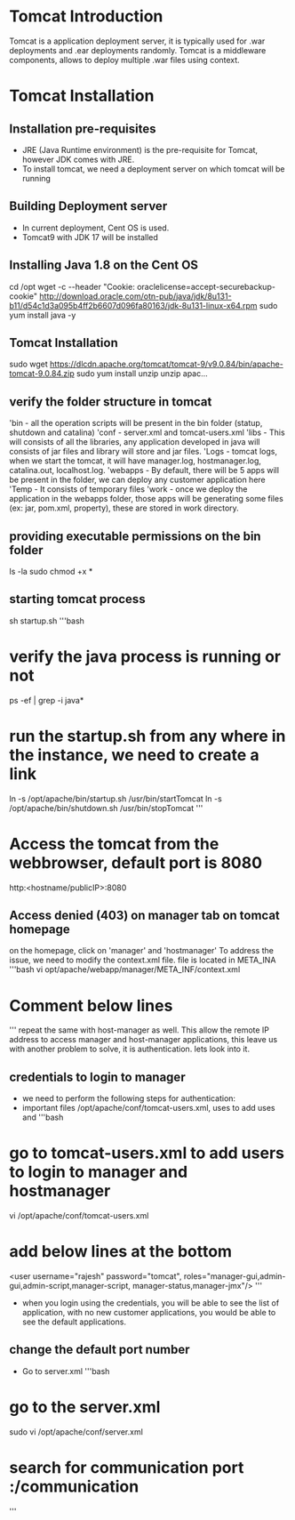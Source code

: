 # Tomcat Introduction
Tomcat is a application deployment server, it is typically used for .war deployments and .ear deployments randomly. 
Tomcat is a middleware components, allows to deploy multiple .war files using context. 
# Tomcat Installation
## Installation pre-requisites
- JRE (Java Runtime environment) is the pre-requisite for Tomcat, however JDK comes with JRE.
- To install tomcat, we need a deployment server on which tomcat will be running
## Building Deployment server
- In current deployment, Cent OS is used.
- Tomcat9 with JDK 17 will be installed
## Installing Java 1.8 on the Cent OS 
cd /opt
wget -c --header "Cookie: oraclelicense=accept-securebackup-cookie" http://download.oracle.com/otn-pub/java/jdk/8u131-b11/d54c1d3a095b4ff2b6607d096fa80163/jdk-8u131-linux-x64.rpm
sudo yum install java -y 
## Tomcat Installation 
sudo wget https://dlcdn.apache.org/tomcat/tomcat-9/v9.0.84/bin/apache-tomcat-9.0.84.zip
sudo yum install unzip
unzip apac...
## verify the folder structure in tomcat
'bin - all the operation scripts will be present in the bin folder (statup, shutdown and catalina)
'conf - server.xml and tomcat-users.xml
'libs - This will consists of all the libraries, any application developed in java will consists of jar files and library will store and jar files.
'Logs - tomcat logs, when we start the tomcat, it will have manager.log, hostmanager.log, catalina.out, localhost.log.
'webapps - By default, there will be 5 apps will be present in the folder, we can deploy any customer application here
'Temp - It consists of temporary files 
'work - once we deploy the application in the webapps folder, those apps will be generating some files (ex: jar, pom.xml, property), these are stored in work directory.
## providing executable permissions on the bin folder
ls -la 
sudo chmod +x *
## starting tomcat process 
sh startup.sh
'''bash
# verify the java process is running or not
ps -ef | grep -i java*
# run the startup.sh from any where in the instance, we need to create a link
ln -s /opt/apache/bin/startup.sh /usr/bin/startTomcat
ln -s /opt/apache/bin/shutdown.sh /usr/bin/stopTomcat
'''
# Access the tomcat from the webbrowser, default port is 8080
http:<hostname/publicIP>:8080
## Access denied (403) on manager tab on tomcat homepage
on the homepage, click on 'manager' and 'hostmanager'
To address the issue, we need to modify the context.xml file. file is located in META_INA  
'''bash
vi opt/apache/webapp/manager/META_INF/context.xml
# Comment below lines 
<!--
  <Valve className="org.apache.catalina.valves.RemoteAddrValve"
         allow="127\.\d+\.\d+\.\d+|::1|0:0:0:0:0:0:0:1" />
-->
'''
repeat the same with host-manager as well. This allow the remote IP address to access manager and host-manager applications, this leave us with another problem to solve, it is authentication. lets look into it.
## credentials to login to manager
* we need to perform the following steps for authentication:
* important files /opt/apache/conf/tomcat-users.xml, uses to add uses and 
'''bash
# go to tomcat-users.xml to add users to login to manager and hostmanager
vi /opt/apache/conf/tomcat-users.xml
# add below lines at the bottom
<user username="rajesh" password="tomcat", roles="manager-gui,admin-gui,admin-script,manager-script, manager-status,manager-jmx"/>
'''
* when you login using the credentials, you will be able to see the list of application, with no new customer applications, you would be able to see the default applications.
## change the default port number
* Go to server.xml
'''bash
# go to the server.xml 
sudo vi /opt/apache/conf/server.xml
# search for communication port :/communication 
''' 
